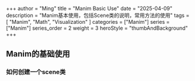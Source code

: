 +++
author = "Ming"
title = "Manim Basic Use"
date = "2025-04-09"
description = "Manim基本使用，包括Scene类的说明，常用方法的使用"
tags = [
    "Manim",
    "Math",
    "Visualization"
]
categories = ["Manim"]
series = ["Manim"]
series_order = 2
weight = 3
heroStyle = "thumbAndBackground"
+++

## Manim的基础使用
### 如何创建一个scene类